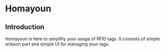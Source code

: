 # Homayoun
## Introduction
Homayoun is here to simplifiy your usage of RFID tags.
It consists of simple arduion part and simple UI for managing your tags.
